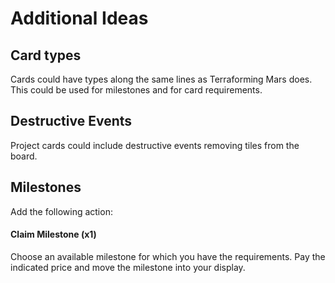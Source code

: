 # Additional Ideas

## Card types
Cards could have types along the same lines as Terraforming Mars does.
This could be used for milestones and for card requirements.

## Destructive Events
Project cards could include destructive events removing tiles from the board.

## Milestones
Add the following action:

#### Claim Milestone (x1)
Choose an available milestone for which you have the requirements.
Pay the indicated price and move the milestone into your display.
